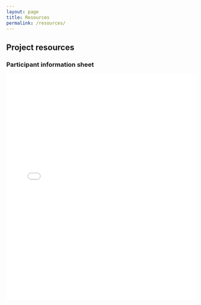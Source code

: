 ```yaml
---
layout: page
title: Resources
permalink: /resources/
---
```

## Project resources
### Participant information sheet
<iframe src="/files/2.2-ECLIPS_PIS_v1.0.pdf" width="100%" height="600px" style="border: none;">
  <p>If your browser does not support iframes. You can <a href="/files/2.2-ECLIPS_PIS_v1.0.pdf">download the PDF</a> instead.</p>
</iframe>
